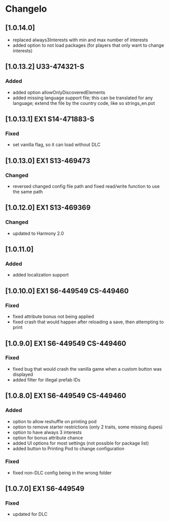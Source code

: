 # Changelo

## [1.0.14.0]
- replaced always3Interests with min and max number of interests
- added option to not load packages (for players that only want to change interests)

## [1.0.13.2] U33-474321-S

### Added
- added option allowOnlyDiscoveredElements
- added missing language support file; this can be translated for any language; extend the file by the country code, like so strings_en.pot

## [1.0.13.1] EX1 S14-471883-S

### Fixed
- set vanilla flag, so it can load without DLC

## [1.0.13.0] EX1 S13-469473

### Changed
- reversed changed config file path and fixed read/write function to use the same path

## [1.0.12.0] EX1 S13-469369

### Changed
- updated to Harmony 2.0

## [1.0.11.0]

### Added
- added localization support

## [1.0.10.0] EX1 S6-449549 CS-449460

### Fixed
- fixed attribute bonus not being applied
- fixed crash that would happen after reloading a save, then attempting to print

## [1.0.9.0] EX1 S6-449549 CS-449460

### Fixed
- fixed bug that would crash the vanilla game when a custom button was displayed
- added filter for illegal prefab IDs

## [1.0.8.0] EX1 S6-449549 CS-449460

### Added
- option to allow reshuffle on printing pod
- option to remove starter restrictions (only 2 traits, some missing dupes)
- option to have always 3 interests
- option for bonus attribute chance
- added UI options for most settings (not possible for package list)
- added button to Printing Pod to change configuration

### Fixed
- fixed non-DLC config being in the wrong folder

## [1.0.7.0] EX1 S6-449549

### Fixed
- updated for DLC
